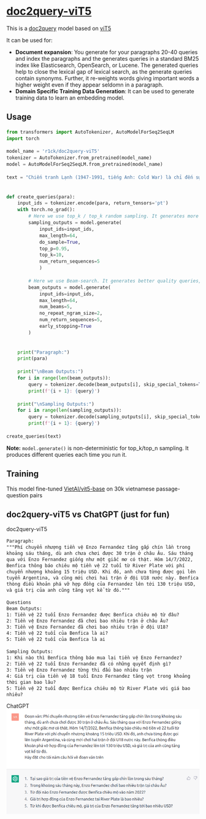 # [doc2query-viT5](https://huggingface.co/r1ck/doc2query-viT5)

This is a [doc2query](https://arxiv.org/abs/1904.08375) model based on [viT5](https://huggingface.co/VietAI/vit5-base)

It can be used for:
- **Document expansion**: You generate for your paragraphs 20-40 queries and index the paragraphs and the generates queries in a standard BM25 index like Elasticsearch, OpenSearch, or Lucene. The generated queries help to close the lexical gap of lexical search, as the generate queries contain synonyms. Further, it re-weights words giving important words a higher weight even if they appear seldomn in a paragraph. 
- **Domain Specific Training Data Generation**: It can be used to generate training data to learn an embedding model. 

## Usage
```python
from transformers import AutoTokenizer, AutoModelForSeq2SeqLM
import torch

model_name = 'r1ck/doc2query-viT5'
tokenizer = AutoTokenizer.from_pretrained(model_name)
model = AutoModelForSeq2SeqLM.from_pretrained(model_name)

text = "Chiến tranh Lạnh (1947-1991, tiếng Anh: Cold War) là chỉ đến sự căng thẳng địa chính trị và xung đột ý thức hệ đỉnh điểm giữa hai siêu cường (đứng đầu và đại diện hai khối đối lập): Hoa Kỳ (chủ nghĩa tư bản) và Liên Xô (chủ nghĩa xã hội)."


def create_queries(para):
    input_ids = tokenizer.encode(para, return_tensors='pt')
    with torch.no_grad():
        # Here we use top_k / top_k random sampling. It generates more diverse queries, but of lower quality
        sampling_outputs = model.generate(
            input_ids=input_ids,
            max_length=64,
            do_sample=True,
            top_p=0.95,
            top_k=10, 
            num_return_sequences=5
            )
        
        # Here we use Beam-search. It generates better quality queries, but with less diversity
        beam_outputs = model.generate(
            input_ids=input_ids, 
            max_length=64, 
            num_beams=5, 
            no_repeat_ngram_size=2, 
            num_return_sequences=5, 
            early_stopping=True
        )


    print("Paragraph:")
    print(para)
    
    print("\nBeam Outputs:")
    for i in range(len(beam_outputs)):
        query = tokenizer.decode(beam_outputs[i], skip_special_tokens=True)
        print(f'{i + 1}: {query}')

    print("\nSampling Outputs:")
    for i in range(len(sampling_outputs)):
        query = tokenizer.decode(sampling_outputs[i], skip_special_tokens=True)
        print(f'{i + 1}: {query}')

create_queries(text)

```

**Note:** `model.generate()` is non-deterministic for top_k/top_n sampling. It produces different queries each time you run it.

## Training
This model fine-tuned [VietAI/vit5-base](https://huggingface.co/VietAI/vit5-base) on 30k vietnamese passage-question pairs

## doc2query-viT5 vs ChatGPT (just for fun)
doc2query-viT5
```
Paragraph:
"""Phí chuyển nhượng tiền vệ Enzo Fernandez tăng gấp chín lần trong khoảng sáu tháng, dù anh chưa chơi được 30 trận ở châu Âu. Sáu tháng qua với Enzo Fernandez giống như một giấc mơ có thật. Hôm 14/7/2022, Benfica thông báo chiêu mộ tiền vệ 22 tuổi từ River Plate với phí chuyển nhượng khoảng 15 triệu USD. Khi đó, anh chưa từng được gọi lên tuyển Argentina, và cũng mới chơi hai trận ở đội U18 nước này. Benfica thòng điều khoản phá vỡ hợp đồng của Fernandez lên tới 130 triệu USD, và giá trị của anh cũng tăng vọt kể từ đó."""

Questions
Beam Outputs:
1: Tiền vệ 22 tuổi Enzo Fernandez được Benfica chiêu mộ từ đâu?
2: Tiền vệ Enzo Fernandez đã chơi bao nhiêu trận ở châu Âu?
3: Tiền vệ Enzo Fernandez đã chơi bao nhiêu trận ở đội U18?
4: Tiền vệ 22 tuổi của Benfica là ai?
5: Tiền vệ 22 tuổi của Benfica là ai

Sampling Outputs:
1: Khi nào thì Benfica thông báo mua lại tiền vệ Enzo Fernandez?
2: Tiền vệ 22 tuổi Enzo Fernandez đã có những quyết định gì?
3: Tiền vệ Enzo Fernandez từng thi đấu bao nhiêu trận
4: Giá trị của tiền vệ 18 tuổi Enzo Fernandez tăng vọt trong khoảng thời gian bao lâu?
5: Tiền vệ 22 tuổi được Benfica chiêu mộ từ River Plate với giá bao nhiêu?
```
ChatGPT
![chatgpt](chatgpt.png)